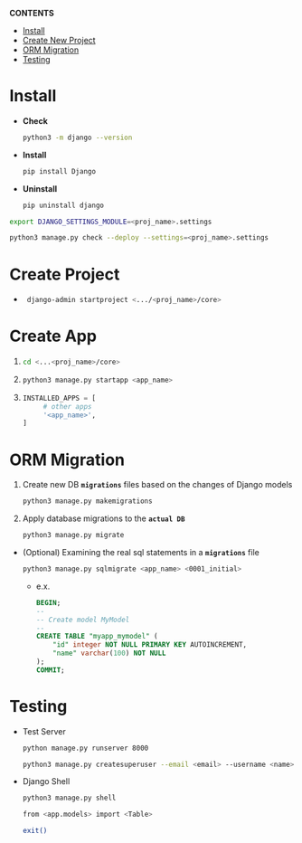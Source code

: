 **CONTENTS**
- [Install](#install)
- [Create New Project](#create-new-project)
- [ORM Migration](#orm-migration)
- [Testing](#testing)
  
# Install
- **Check**
    ```bash
    python3 -m django --version
    ```
- **Install**
    ```bash
    pip install Django
    ```
- **Uninstall**
    ```bash
    pip uninstall django
    ```
```bash
export DJANGO_SETTINGS_MODULE=<proj_name>.settings
```
```bash
python3 manage.py check --deploy --settings=<proj_name>.settings
```

# Create Project
- ```bash
   django-admin startproject <.../<proj_name>/core>
   ```
# Create App
1. ```bash
   cd <...<proj_name>/core>
   ```

2. ```bash
   python3 manage.py startapp <app_name>
   ```

3. ```python
   INSTALLED_APPS = [
        # other apps
        '<app_name>',
   ]
   ```
# ORM Migration
1. Create new DB **```migrations```** files based on the changes of Django models
    ```bash
    python3 manage.py makemigrations
    ```
2. Apply database migrations to the **```actual DB```** 
    ```bash
    python3 manage.py migrate
    ```
- (Optional) Examining the real sql statements in a **```migrations```** file
    ```bash
    python3 manage.py sqlmigrate <app_name> <0001_initial>
    ```
    - e.x.
        ```sql
        BEGIN;
        --
        -- Create model MyModel
        --
        CREATE TABLE "myapp_mymodel" (
            "id" integer NOT NULL PRIMARY KEY AUTOINCREMENT,
            "name" varchar(100) NOT NULL
        );
        COMMIT;
        ``` 
# Testing
- Test Server
    ```bash
    python manage.py runserver 8000
    ```
    ```bash
    python3 manage.py createsuperuser --email <email> --username <name>
    ```
- Django Shell
    ```bash
    python3 manage.py shell
    ```
    ```bash
    from <app.models> import <Table>
    ```
    ```bash
    exit()
    ```
